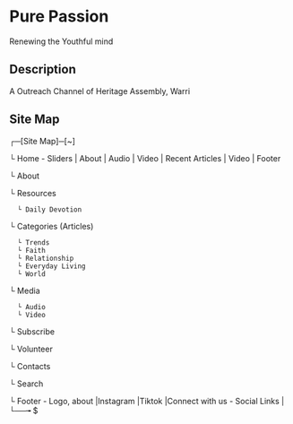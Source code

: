 # Pure Passion
  Renewing the Youthful mind

## Description
A Outreach Channel of Heritage Assembly, Warri

## Site Map
┌─[Site Map]─[~] 
  
  └ Home - Sliders | About | Audio | Video | Recent Articles  | Video | Footer
  
  └ About
  
  └ Resources
      
      └ Daily Devotion
  
  └ Categories (Articles)
      
      └ Trends 
      └ Faith
      └ Relationship
      └ Everyday Living
      └ World
  
  └ Media
      
      └ Audio
      └ Video
  
  └ Subscribe
  
  └ Volunteer
  
  └ Contacts
  
  └ Search

└ Footer - Logo, about |Instagram  |Tiktok  |Connect with us - Social Links | 
└──╼ $
